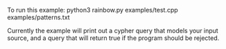 To run this example:
python3 rainbow.py examples/test.cpp examples/patterns.txt

Currently the example will print out a cypher query that models your input
source, and a query that will return true if the program should be rejected.
